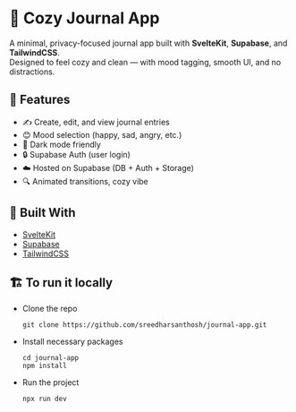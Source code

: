 # 📝 Cozy Journal App

A minimal, privacy-focused journal app built with **SvelteKit**, **Supabase**, and **TailwindCSS**.  
Designed to feel cozy and clean — with mood tagging, smooth UI, and no distractions.

## 🚀 Features

- ✍️ Create, edit, and view journal entries
- 😊 Mood selection (happy, sad, angry, etc.)
- 🌙 Dark mode friendly
- 🔒 Supabase Auth (user login)
- ☁️ Hosted on Supabase (DB + Auth + Storage)
- 🔍 Animated transitions, cozy vibe

## 🧱 Built With

- [SvelteKit](https://kit.svelte.dev/)
- [Supabase](https://supabase.io/)
- [TailwindCSS](https://tailwindcss.com/)

## 🏗️ To run it locally

- Clone the repo
  ```
  git clone https://github.com/sreedharsanthosh/journal-app.git
  ```
- Install necessary packages
  ```
  cd journal-app
  npm install
  ```
- Run the project
  ```
  npx run dev
  ```

